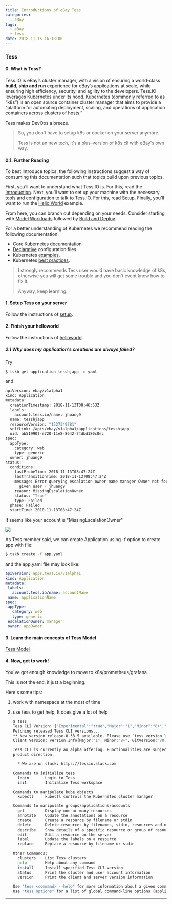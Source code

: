 ```yaml
---
title: Introductions of eBay Tess
categories:
  - eBay
tags:
  - eBay
  - tess
date: 2018-11-15 16:18:00
---
```


### Tess

#### 0. What is Tess? 

Tess.IO is eBay’s cluster manager, with a vision of ensuring a world-class **build, ship and run** experience for eBay’s applications at scale, while ensuring high efficiency, security, and agility to the developers. Tess.IO leverages Kubernetes under its hood. Kubernetes (commonly referred to as “k8s”) is an open source container cluster manager that aims to provide a “platform for automating deployment, scaling, and operations of application containers across clusters of hosts.”

Tess makes DevOps a breeze.

> So, you don't have to setup k8s or docker on your server anymore.
>
> Tess is not an new tech, it's a plus-version of k8s cli with eBay's own way.

#### 0.1. Further Reading

To best introduce topics, the following instructions suggest a way of consuming this documentation such that topics build upon previous topics.

First, you’ll want to understand what Tess.IO is. For this, read the [Introduction](https://tess.io/userdocs/getting-start/intro). Next, you’ll want to set up your machine with the necessary tools and configuration to talk to Tess.IO. For this, read [Setup](https://tess.io/userdocs/getting-start/setup). Finally, you’ll want to run the [Hello World](https://tess.io/userdocs/getting-start/hello-world) example.

From here, you can branch out depending on your needs. Consider starting with [Model Workloads](https://tess.io/userdocs/getting-start/models) followed by [Build and Deploy](https://tess.io/userdocs/getting-start/build-and-deploy).

For a better understanding of Kubernetes we recommend reading the following documentation:

- Core Kubernetes [documentation](https://kubernetes.io/docs/home)
- [Declarative](https://kubernetes.io/docs/concepts/overview/object-management-kubectl/declarative-config/) configuration files
- Kubernetes [examples](https://github.com/kubernetes/examples).
- Kubernetes [best practices](https://www.youtube.com/playlist?list=PLIivdWyY5sqL3xfXz5xJvwzFW_tlQB_GB).

> I strongly recommends Tess user would have basic knowledge of k8s, otherwise you will get some trouble and you don't event know how to fix it.
>
> Anyway, keep learning.

#### 1. Setup Tess on your server

Follow the instructions of [setup][tess-setup-page].

#### 2. Finish your helloworld

Follow the instructions of [helloworld][tess-helloworld-page].

##### 2.1 Why does my application's creations are always failed?

Try

``` bash
$ tskb get application tesshjapp -o yaml
```

and

``` bash
apiVersion: ebay/v1alpha1
kind: Application
metadata:
  creationTimestamp: 2018-11-13T08:46:53Z
  labels:
    account.tess.io/name: jhuang9
  name: tesshjapp
  resourceVersion: "1527349281"
  selfLink: /apis/ebay/v1alpha1/applications/tesshjapp
  uid: ab51990f-e720-11e8-8642-74dbd180c0ec
spec:
  appType:
    category: web
    type: generic
  owner: jhuang9
status:
  conditions:
  - lastProbeTime: 2018-11-13T08:47:24Z
    lastTransitionTime: 2018-11-13T08:47:24Z
    message: Error querying escalation owner name manager Owner not found for the
      given user - jhuang9
    reason: MissingEscalationOwner
    status: "True"
    type: Failed
  phase: Failed
  startTime: 2018-11-13T08:47:24Z
```

It seems like your account is "MissingEscalationOwner"

![](https://image.youyinnn.top/img/20181115155241.png)

As Tess member said, we can create Application using -f option to create app with file:

``` bash
$ tskb create -f app.yaml
```

and the app.yaml file may look like:

``` yaml
apiVersion: apps.tess.io/v1alpha1
kind: Application
metadata:
 labels:
   account.tess.io/name: accountName
 name: applicationName
spec:
 appType:
   category: web
   type: generic
 escalationOwner: manager
 owner: appOwner
```

#### 3. Learn the main concepts of Tess Model

[Tess Model][tess-model-page]

#### 4. Now, get to work!

You've got enough knowledge to move to k8s/prometheus/grafana.

This is not the end, it just a beginning.

Here's some tips:

1. work with namespace at the most of time

2. use tess to get help, It does give a lot of help

   ``` bash
   $ tess
   Tess CLI Version: {"Experimental":"true","Major":"1","Minor":"8+","Tess Release":"release-0.33.2"}
   Fetching released Tess CLI versions...
   ** New version release-0.33.5 available. Please use `tess version list` to get the released versions.
   Client Version: version.Info{Major:"1", Minor:"8+", GitVersion:"v0.0.0-master+$Format:%h$", GitCommit:"$Format:%H$", GitTreeState:"", BuildDate:"1970-01-01T00:00:00Z", GoVersion:"go1.9.6", Compiler:"gc", Platform:"linux/amd64"}
   
   Tess CLI is currently an alpha offering. Functionalities are subject to be changed based on customer feedback and
   product direction. 
   
     * We are on slack: https://tessio.slack.com
   
   Commands to initialize tess
     login       Login to Tess
     init        Initialize Tess workspace
   
   Commands to manipulate kube objects
     kubectl     kubectl controls the Kubernetes cluster manager
   
   Commands to manipulate groups/applications/accounts
     get         Display one or many resources
     annotate    Update the annotations on a resource
     create      Create a resource by filename or stdin
     delete      Delete resources by filenames, stdin, resources and names, or by resources and label selector
     describe    Show details of a specific resource or group of resources
     edit        Edit a resource on the server
     label       Update the labels on a resource
     replace     Replace a resource by filename or stdin
   
   Other Commands:
     clusters    List Tess clusters
     help        Help about any command
     install     Install specified Tess CLI version
     status      Print the cluster and user account information
     version     Print the client and server version information
   
   Use "tess <command> --help" for more information about a given command.
   Use "tess options" for a list of global command-line options (applies to all commands).
   ```

------

[tess-setup-page]:https://tess.io/userdocs/getting-start/setup/

[tess-helloworld-page]:https://tess.io/userdocs/getting-start/hello-world/
[tess-model-page]:https://tess.io/userdocs/models/